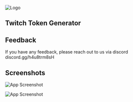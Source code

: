 
![Logo](https://images-ext-1.discordapp.net/external/w3-Rk8qvwYb5QJmsNjlmwe_vGK9ZrcA88aL7MQqvCII/%3Fsize%3D4096/https/cdn.discordapp.com/icons/1217240232660041728/3ce6c84effd89986783c0c2c3cd24b72.png?format=webp&quality=lossless)

## Twitch Token Generator

## Feedback

If you have any feedback, please reach out to us via discord discord.gg/h4u8trm8sH



## Screenshots

![App Screenshot](https://cdn.discordapp.com/attachments/1231628583332614295/1235243422776819732/image.png?ex=6633a995&is=66325815&hm=9fe1b0428a5d214a169ba150ab112d305e57980f43b2b5fa71ecf713a57620ff&)

![App Screenshot](https://media.discordapp.net/attachments/1231628583332614295/1235244215529766922/image.png?ex=6633aa52&is=663258d2&hm=8de5fb87d943aefe17a4b35fe7bc2e195fafd2eae72c4cb0cf2e134da10c0c56&=&format=webp&quality=lossless&width=960&height=134)
